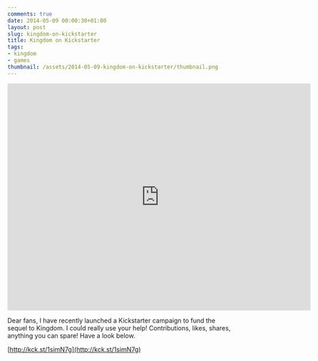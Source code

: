 ```yaml
---
comments: true
date: 2014-05-09 00:00:30+01:00
layout: post
slug: kingdom-on-kickstarter
title: Kingdom on Kickstarter
tags:
- kingdom
- games
thumbnail: /assets/2014-05-09-kingdom-on-kickstarter/thumbnail.png
---
```



<iframe width="680" height="510" src="https://www.kickstarter.com/projects/noio/kingdom-1/widget/video.html" frameborder="0" scrolling="no"> </iframe>

Dear fans, I have recently launched a Kickstarter campaign to fund the sequel to Kingdom. I could really use your help! Contributions, likes, shares, anything you can spare! Have a look below.

[http://kck.st/1simN7g](http://kck.st/1simN7g)

